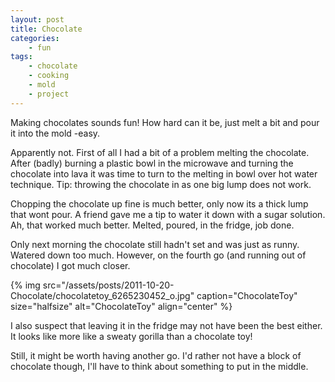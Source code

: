 ```yaml
---
layout: post
title: Chocolate
categories:
    - fun
tags:
    - chocolate
    - cooking
    - mold
    - project
---
```


Making chocolates sounds fun! How hard can it be, just melt a bit and pour it into the mold -easy.

Apparently not. First of all I had a bit of a problem melting the chocolate. After (badly) burning a plastic bowl in the microwave and turning the chocolate into lava it was time to turn to the melting in bowl over hot water technique. Tip: throwing the chocolate in as one big lump does not work.

Chopping the chocolate up fine is much better, only now its a thick lump that wont pour. A friend gave me a tip to water it down with a sugar solution. Ah, that worked much better. Melted, poured, in the fridge, job done.

Only next morning the chocolate still hadn't set and was just as runny. Watered down too much. However, on the fourth go (and running out of chocolate) I got much closer.

{% img src="/assets/posts/2011-10-20-Chocolate/chocolatetoy_6265230452_o.jpg" caption="ChocolateToy" size="halfsize" alt="ChocolateToy" align="center" %}

I also suspect that leaving it in the fridge may not have been the best either. It looks like more like a sweaty gorilla than a chocolate toy!

Still, it might be worth having another go. I'd rather not have a block of chocolate though, I'll have to think about something to put in the middle.